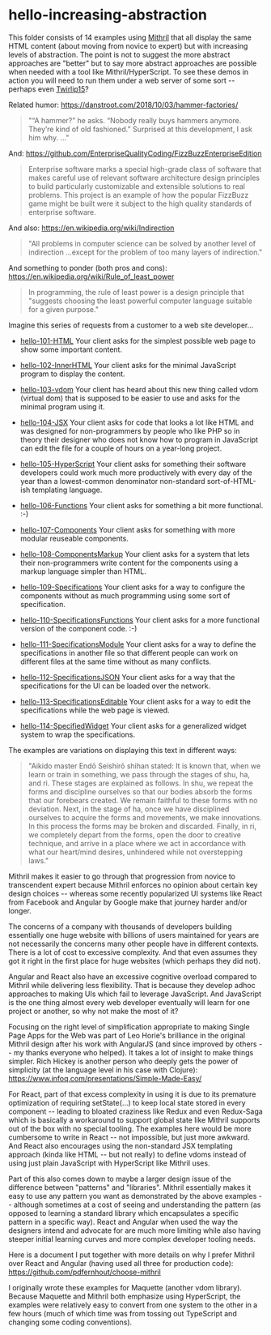 # hello-increasing-abstraction

This folder consists of 14 examples using [Mithril](https://mithril.js.org/) that all display the same HTML content (about moving from novice to expert) but with increasing levels of abstraction. The point is not to suggest the more abstract approaches are "better" but to say more abstract approaches are possible when needed with a tool like Mithril/HyperScript. To see these demos in action you will need to run them under a web server of some sort -- perhaps even  [Twirlip15](https://github.com/pdfernhout/Twirlip15)?

Related humor: https://danstroot.com/2018/10/03/hammer-factories/  
> "“A hammer?” he asks. “Nobody really buys hammers anymore. They’re kind of old fashioned.” Surprised at this development, I ask him why. ..."

And: https://github.com/EnterpriseQualityCoding/FizzBuzzEnterpriseEdition  
> Enterprise software marks a special high-grade class of software that makes careful use of relevant software architecture design principles to build particularly customizable and extensible solutions to real problems. This project is an example of how the popular FizzBuzz game might be built were it subject to the high quality standards of enterprise software.

And also: https://en.wikipedia.org/wiki/Indirection  
> "All problems in computer science can be solved by another level of indirection ...except for the problem of too many layers of indirection."

And something to ponder (both pros and cons):  
https://en.wikipedia.org/wiki/Rule_of_least_power
> In programming, the rule of least power is a design principle that "suggests choosing the least powerful computer language suitable for a given purpose."

Imagine this series of requests from a customer to a web site developer...

* [hello-101-HTML](hello-101-HTML/helloHTML.html) Your client asks for the simplest possible web page to show some important content.

* [hello-102-InnerHTML](hello-102-InnerHTML/helloInnerHTML.html) Your client asks for the minimal JavaScript program to display the content.

* [hello-103-vdom](hello-103-vdom/helloVdom.html) Your client has heard about this new thing called vdom (virtual dom) that is supposed to be easier to use and asks for the minimal program using it.

* [hello-104-JSX](hello-104-JSX/helloJSX.html) Your client asks for code that looks a lot like HTML and was designed for non-programmers by people who like PHP so in theory their designer who does not know how to program in JavaScript can edit the file for a couple of hours on a year-long project.

* [hello-105-HyperScript](hello-105-HyperScript/helloHyperScript.html) Your client asks for something their software developers could work much more productively with every day of the year than a lowest-common denominator non-standard sort-of-HTML-ish templating language.

* [hello-106-Functions](hello-106-Functions/helloFunctions.html) Your client asks for something a bit more functional. :-)

* [hello-107-Components](hello-107-Components/helloComponents.html) Your client asks for something with more modular reuseable components.

* [hello-108-ComponentsMarkup](hello-108-ComponentsMarkup/helloComponentsMarkup.html) Your client asks for a system that lets their non-programmers write content for the components using a markup language simpler than HTML.

* [hello-109-Specifications](hello-109-Specifications/helloSpecifications.html) Your client asks for a way to configure the components without as much programming using some sort of specification.

* [hello-110-SpecificationsFunctions](hello-110-SpecificationsFunctions/helloSpecificationsFunctions.html) Your client asks for a more functional version of the component code. :-)

* [hello-111-SpecificationsModule](hello-111-SpecificationsModule/helloSpecificationsModule.html) Your client asks for a way to define the specifications in another file so that different people can work on different files at the same time without as many conflicts.

* [hello-112-SpecificationsJSON](hello-112-SpecificationsJSON/helloSpecificationsJSON.html) Your client asks for a way that the specifications for the UI can be loaded over the network.

* [hello-113-SpecificationsEditable](hello-113-SpecificationsEditable/helloSpecificationsEditable.html) Your client asks for a way to edit the specifications while the web page is viewed. 

* [hello-114-SpecifiedWidget](hello-114-SpecifiedWidget/helloSpecifiedWidget.html) Your client asks for a generalized widget system to wrap the specifications.

The examples are variations on displaying this text in different ways:
> "Aikido master Endō Seishirō shihan stated: It is known that, when we learn or train in something, we pass through the stages of shu, ha, and ri. These stages are explained as follows. In shu, we repeat the forms and discipline ourselves so that our bodies absorb the forms that our forebears created. We remain faithful to these forms with no deviation. Next, in the stage of ha, once we have disciplined ourselves to acquire the forms and movements, we make innovations. In this process the forms may be broken and discarded. Finally, in ri, we completely depart from the forms, open the door to creative technique, and arrive in a place where we act in accordance with what our heart/mind desires, unhindered while not overstepping laws." 

Mithril makes it easier to go through that progression from novice to transcendent expert because Mithril enforces no opinion about certain key design choices -- whereas some recently popularized UI systems like React from Facebook and Angular by Google make that journey harder and/or longer. 

The concerns of a company with thousands of developers building essentially one huge website with billions of users maintained for years are not necessarily the concerns many other people have in different contexts. There is a lot of cost to excessive complexity. And that even assumes they got it right in the first place for huge websites (which perhaps they did not). 

Angular and React also have an excessive cognitive overload compared to Mithril while delivering less flexibility. That is because they develop adhoc approaches to making UIs which fail to leverage JavaScript. And JavaScript is the one thing almost every web developer eventually will learn for one project or another, so why not make the most of it?

Focusing on the right level of simplification appropriate to making Single Page Apps for the Web was part of Leo Horie's brilliance in the original Mithril design after his work with AngularJS (and since improved by others -- my thanks everyone who helped). It takes a lot of insight to make things simpler. Rich Hickey is another person who deeply gets the power of simplicity (at the language level in his case with Clojure):  
https://www.infoq.com/presentations/Simple-Made-Easy/

For React, part of that excess complexity in using it is due to its premature optimization of requiring setState(...) to keep local state stored in every component -- leading to bloated craziness like Redux and even Redux-Saga which is basically a workaround to support global state like Mithril supports out of the box with no special tooling. The examples here would be more cumbersome to write in React -- not impossible, but just more awkward. And React also encourages using the non-standard JSX templating approach (kinda like HTML -- but not really) to define vdoms instead of using just plain JavaScript with HyperScript like Mithril uses. 

Part of this also comes down to maybe a larger design issue of the difference between "patterns" and "libraries". Mithril essentially makes it easy to use any pattern you want as demonstrated by the above examples -- although sometimes at a cost of seeing and understanding the pattern (as opposed to learning a standard library which encapsulates a specific pattern in a specific way). React and Angular when used the way the designers intend and advocate for are much more limiting while also having steeper initial learning curves and more complex developer tooling needs.

Here is a document I put together with more details on why I prefer Mithril over React and Angular (having used all three for production code):  
https://github.com/pdfernhout/choose-mithril

I originally wrote these examples for Maquette (another vdom library). Because Maquette and Mithril both emphasize using HyperScript, the examples were relatively easy to convert from one system to the other in a few hours (much of which time was from tossing out TypeScript and changing some coding conventions).